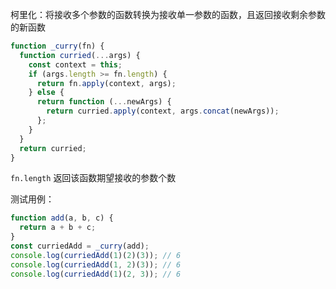 柯里化：将接收多个参数的函数转换为接收单一参数的函数，且返回接收剩余参数的新函数

```JavaScript
function _curry(fn) {
  function curried(...args) {
    const context = this;
    if (args.length >= fn.length) {
      return fn.apply(context, args);
    } else {
      return function (...newArgs) {
        return curried.apply(context, args.concat(newArgs));
      };
    }
  }
  return curried;
}
```

`fn.length` 返回该函数期望接收的参数个数

测试用例：

```js
function add(a, b, c) {
  return a + b + c;
}
const curriedAdd = _curry(add);
console.log(curriedAdd(1)(2)(3)); // 6
console.log(curriedAdd(1, 2)(3)); // 6
console.log(curriedAdd(1)(2, 3)); // 6
```

